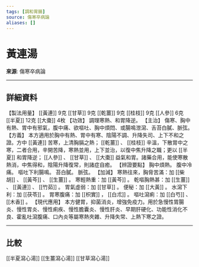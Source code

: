 ```yaml
---
tags: [調和胃腸]
source: 傷寒卒病論
aliases: []
---
```


# 黃連湯

**來源**: 傷寒卒病論  

---

## 詳細資料
【製法用量】 [[黃連]] 9克 [[甘草]] 9克 [[乾薑]] 9克 [[桂枝]] 9克 [[人參]] 6克 [[半夏]] 12克 [[大棗]] 4枚
【功效】
調理寒熱、和胃降逆。
【主治】
傷寒、胸中有熱、胃中有邪氣，腹中痛、欲嘔吐、胸中煩悶、或腸鳴泄瀉、舌苔白膩、脈弦。
【方義】
本方適用於胸中有熱、胃中有寒、陰陽不調、升降失司、上下不和之證。方中 [[黃連]] 苦寒，上清胸膈之熱； [[乾薑]] 、 [[桂枝]] 辛溫，下散胃中之寒，二者合用，辛開苦降，寒熱並用，上下並治，以復中焦升降之職；更以 [[半夏]] 和胃降逆； [[人參]] 、 [[甘草]] 、 [[大棗]] 益氣和胃。諸藥合用，能使寒散熱消，中焦得和，陰陽升降復常，則諸症自癒。
【辨證要點】
胸中煩熱。
腹中冷痛。
嘔吐下利腸鳴。
苔白膩。
脈弦。
【加減】
寒熱往來，胸脅苦滿：加 [[柴胡]] 、 [[黃芩]] 、 [[生薑]] 。
寒輕熱重：加 [[黃芩]] 。
乾嘔胸熱甚：加 [[生薑]] 、 [[黃連]] 、 [[竹茹]] 。
胃氣虛弱：加 [[甘草]] 。
便秘：加 [[大黃]] 。
水瀉下利：加 [[茯苓]] 。
胃寒腹痛：加 [[枳實]] ， [[白朮]] 。
嘔吐瀉痢：加 [[白芍]] 、 [[木香]] 。
【現代應用】
本方健胃，抑菌消炎，增強免疫力。用於急慢性胃腸炎、慢性胃炎、慢性痢疾、慢性膽囊炎、慢性肝炎、早期肝硬化、功能性消化不良、霍亂吐瀉腹痛、口內炎等屬寒熱夾雜、升降失常、上熱下寒之證。

---

## 比較
[[半夏瀉心湯]]
[[生薑瀉心湯]]
[[甘草瀉心湯]]
